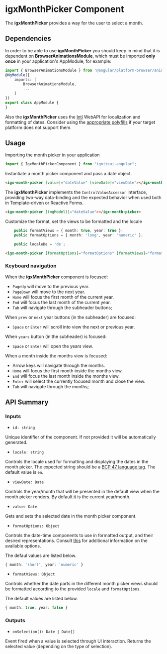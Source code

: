 # igxMonthPicker Component

The **igxMonthPicker** provides a way for the user to select a month.


## Dependencies
In order to be able to use **igxMonthPicker** you should keep in mind that it is dependent on **BrowserAnimationsModule**,
which must be imported **only once** in your application's AppModule, for example:
```typescript
import { BrowserAnimationsModule } from '@angular/platform-browser/animations';
@NgModule({
	imports: [
        BrowserAnimationsModule,
        ...
	]
})
export class AppModule {
}
```
Also the **igxMonthPicker** uses the [Intl](https://developer.mozilla.org/en-US/docs/Web/JavaScript/Reference/Global_Objects/DateTimeFormat) WebAPI for localization and formatting of dates. Consider using the [appropriate polyfills](https://github.com/andyearnshaw/Intl.js/) if your target platform does not support them.


## Usage

Importing the month picker in your application
```typescript
import { IgxMonthPickerComponent } from "igniteui-angular";
```

Instantiate a month picker component and pass a date object.
```html
<igx-month-picker [value]="dateValue" [viewDate]="viewDate"></igx-month-picker>
```

The **igxMonthPicker** implements the `ControlValueAccessor` interface, providing two-way data-binding
and the expected behavior when used both in Template-driven or Reactive Forms.
```html
<igx-month-picker [(ngModel)]="dateValue"></igx-month-picker>
```

Customize the format, set the views to be formatted and the locale
```typescript
    public formatViews = { month: true, year: true };
    public formatOptions = { month: 'long', year: 'numeric' };

    public localeDe = 'de';
```

```html
<igx-month-picker [formatOptions]="formatOptions" [formatViews]="formatViews" [locale]="localeDe"></igx-month-picker>
```

### Keyboard navigation
When the **igxMonthPicker** component is focused:
- `PageUp` will move to the previous year.
- `PageDown` will move to the next year.
- `Home` will focus the first month of the current year.
- `End` will focus the last month of the current year.
- `Tab` will navigate through the subheader buttons;

When `prev` or `next` year buttons (in the subheader) are focused:
- `Space` or `Enter` will scroll into view the next or previous year.

When `years` button (in the subheader) is focused:
- `Space` or `Enter` will open the years view.

When a month inside the months view is focused:
- Arrow keys will navigate through the months.
- `Home` will focus the first month inside the months view.
- `End` will focus the last month inside the months view.
- `Enter` will select the currently focused month and close the view.
- `Tab` will navigate through the months;


## API Summary

### Inputs

- `id: string`

Unique identifier of the component. If not provided it will be automatically generated.

- `locale: string`

Controls the locale used for formatting and displaying the dates in the month picker.
The expected string should be a [BCP 47 language tag](http://tools.ietf.org/html/rfc5646).
The default value is `en`.

- `viewDate: Date`

Controls the year/month that will be presented in the default view when the month picker renders. By default it is the current year/month.

- `value: Date`

Gets and sets the selected date in the month picker component.

- `formatOptions: Object`

Controls the date-time components to use in formatted output, and their desired representations.
Consult [this](https://developer.mozilla.org/en-US/docs/Web/JavaScript/Reference/Global_Objects/DateTimeFormat)
for additional information on the available options.

The defaul values are listed below.
```typescript
{ month: 'short', year: 'numeric' }
```

- `formatViews: Object`

Controls whether the date parts in the different month picker views should be formatted according to the provided
`locale` and `formatOptions`.

The default values are listed below.
```typescript
{ month: true, year: false }
```

### Outputs

- `onSelection(): Date | Date[]`

Event fired when a value is selected through UI interaction.
Returns the selected value (depending on the type of selection).
